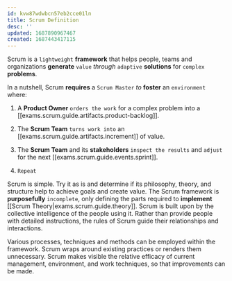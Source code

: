 ```yaml
---
id: kvw87wdwbcn57eb2cce01ln
title: Scrum Definition
desc: ''
updated: 1687890967467
created: 1687443417115
---
```


Scrum is a `lightweight` **framework** that helps people, teams and organizations **generate** `value` *through* `adaptive` **solutions** for `complex` **problems**.

In a nutshell, Scrum **requires** a `Scrum Master` *to* **foster** an `environment` where:

1. A **Product Owner** `orders the work` for a complex problem into a [[exams.scrum.guide.artifacts.product-backlog]].

2. The **Scrum Team** `turns work into` an [[exams.scrum.guide.artifacts.increment]] of value.

3. The **Scrum Team** and its **stakeholders** `inspect the results` and `adjust` for the next  [[exams.scrum.guide.events.sprint]].

4. `Repeat`

Scrum is simple. Try it as is and determine if its philosophy, theory, and structure help to achieve goals and create value. The Scrum framework is **purposefully** `incomplete`, only defining the parts required to **implement** [[Scrum Theory|exams.scrum.guide.theory]]. Scrum is built upon by the collective intelligence of the people using it. Rather than provide people with detailed instructions, the rules of Scrum guide their relationships and interactions.

Various processes, techniques and methods can be employed within the framework. Scrum wraps around existing practices or renders them unnecessary. Scrum makes visible the relative efficacy of current management, environment, and work techniques, so that improvements can be made.